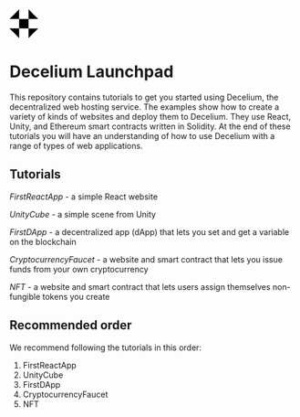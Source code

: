 <img src="./images/Logo.png" alt="Decelium Logo" width="50" />

# Decelium Launchpad

This repository contains tutorials to get you started using Decelium, the decentralized web hosting service.  The examples show how to create a variety of kinds of websites and deploy them to Decelium.  They use React, Unity, and Ethereum smart contracts written in Solidity. At the end of these tutorials you will have an understanding of how to use Decelium with a range of types of web applications.

## Tutorials

*FirstReactApp* - a simple React website

*UnityCube* - a simple scene from Unity

*FirstDApp* - a decentralized app (dApp) that lets you set and get a variable on the blockchain

*CryptocurrencyFaucet* - a website and smart contract that lets you issue funds from your own cryptocurrency

*NFT* - a website and smart contract that lets users assign themselves non-fungible tokens you create

## Recommended order

We recommend following the tutorials in this order:

1. FirstReactApp
2. UnityCube
3. FirstDApp
4. CryptocurrencyFaucet
5. NFT


